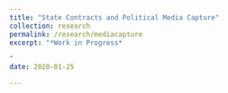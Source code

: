 ```yaml
---
title: "State Contracts and Political Media Capture"
collection: research
permalink: /research/mediacapture
excerpt: "*Work in Progress*

"
date: 2020-01-25

---
```

